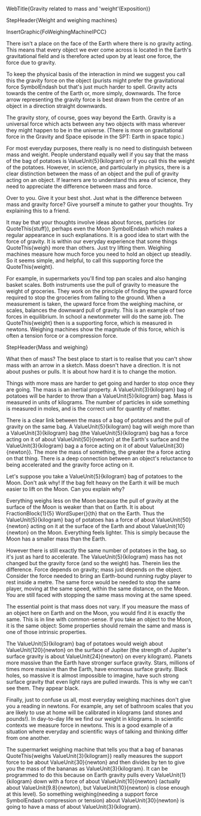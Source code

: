 WebTitle{Gravity related to mass and 'weight'(Exposition)}

StepHeader{Weight and weighing machines}

InsertGraphic{FoWeighingMachineIPCC}

There isn't a place on the face of the Earth where there is no gravity acting. This means that every object we ever come across is located in the Earth's gravitational field and is therefore acted upon by at least one force, the force due to gravity.

To keep the physical basis of the interaction in mind we suggest you call this the gravity force on the object (purists might prefer the gravitational force SymbolEndash but that's just much harder to spell. Gravity acts towards the centre of the Earth or, more simply, downwards. The force arrow representing the gravity force is best drawn from the centre of an object in a direction straight downwards.

The gravity story, of course, goes way beyond the Earth. Gravity is a universal force which acts between any two objects with mass wherever they might happen to be in the universe. (There is more on gravitational force in the Gravity and Space episode in the SPT: Earth in space topic.)

For most everyday purposes, there really is no need to distinguish between mass and weight. People understand equally well if you say that the mass of the bag of potatoes is ValueUnit{5}{kilogram} or if you call this the weight of the potatoes. However, in science, and particularly in physics, there is a clear distinction between the mass of an object and the pull of gravity acting on an object. If learners are to understand this area of science, they need to appreciate the difference between mass and force.

Over to you. Give it your best shot. Just what is the difference between mass and gravity force?
Give yourself a minute to gather your thoughts. Try explaining this to a friend.

It may be that your thoughts involve ideas about forces, particles (or QuoteThis{stuff}), perhaps even the Moon SymbolEndash which makes a regular appearance in such explanations. It is a good idea to start with the force of gravity. It is within our everyday experience that some things QuoteThis{weigh} more than others. Just try lifting them. Weighing machines measure how much force you need to hold an object up steadily. So it seems simple, and helpful, to call this supporting force the QuoteThis{weight}.

For example, in supermarkets you'll find top pan scales and also hanging basket scales. Both instruments use the pull of gravity to measure the weight of groceries. They work on the principle of finding the upward force required to stop the groceries from falling to the ground. When a measurement is taken, the upward force from the weighing machine, or scales, balances the downward pull of gravity. This is an example of two forces in equilibrium. In school a newtonmeter will do the same job. The QuoteThis{weight} then is a supporting force, which is measured in newtons. Weighing machines show the magnitude of this force, which is often a tension force or a compression force.

StepHeader{Mass and weighing}

What then of mass? The best place to start is to realise that you can't show mass with an arrow in a sketch. Mass doesn't have a direction. It is not about pushes or pulls. It is about how hard it is to change the motion.

Things with more mass are harder to get going and harder to stop once they are going. The mass is an inertial property. A ValueUnit{3}{kilogram} bag of potatoes will be harder to throw than a ValueUnit{5}{kilogram} bag. Mass is measured in units of kilograms. The number of particles in side something is measured in moles, and is the correct unit for quantity of matter.

There is a clear link between the mass of a bag of potatoes and the pull of gravity on the same bag. A ValueUnit{5}{kilogram} bag will weigh more than a ValueUnit{3}{kilogram} bag (the ValueUnit{5}{kilogram} bag has a force acting on it of about ValueUnit{50}{newton} at the Earth's surface and the ValueUnit{3}{kilogram} bag a a force acting on it of about ValueUnit{30}{newton}). The more the mass of something, the greater the a force acting on that thing. There is a deep connection between an object's reluctance to being accelerated and the gravity force acting on it.

Let's suppose you take a ValueUnit{5}{kilogram} bag of potatoes to the Moon. Don't ask why! If the bag felt heavy on the Earth it will be much easier to lift on the Moon. Can you explain why?

Everything weighs less on the Moon because the pull of gravity at the surface of the Moon is weaker than that on Earth. It is about FractionBlock{1}{5} WordSuper{}{th}  that on the Earth. Thus the ValueUnit{5}{kilogram} bag of potatoes has a force of about ValueUnit{50}{newton} acting on it at the surface of the Earth and about ValueUnit{10}{newton} on the Moon. Everything feels lighter. This is simply because the Moon has a smaller mass than the Earth.

However there is still exactly the same number of potatoes in the bag, so it's just as hard to accelerate. The ValueUnit{5}{kilogram} mass has not changed but the gravity force (and so the weight) has. Therein lies the difference. Force depends on gravity; mass just depends on the object. Consider the force needed to bring an Earth-bound running rugby player to rest inside a metre. The same force would be needed to stop the same player, moving at the same speed, within the same distance, on the Moon. You are still faced with stopping the same mass moving at the same speed.

The essential point is that mass does not vary. If you measure the mass of an object here on Earth and on the Moon, you would find it is exactly the same. This is in line with common-sense. If you take an object to the Moon, it is the same object: Some properties should remain the same and mass is one of those intrinsic properties.

The ValueUnit{5}{kilogram} bag of potatoes would weigh about ValueUnit{120}{newton} on the surface of Jupiter (the strength of Jupiter's surface gravity is about ValueUnit{24}{newton} on every kilogram). Planets more massive than the Earth have stronger surface gravity. Stars, millions of times more massive than the Earth, have enormous surface gravity. Black holes, so massive it is almost impossible to imagine, have such strong surface gravity that even light rays are pulled inwards. This is why we can't see them. They appear black.

Finally, just to confuse us all, most everyday weighing machines don't give you a reading in newtons. For example, any set of bathroom scales that you are likely to use at home will be calibrated in kilograms (and stones and pounds!). In day-to-day life we find our weight in kilograms. In scientific contexts we measure force in newtons. This is a good example of a situation where everyday and scientific ways of talking and thinking differ from one another.

The supermarket weighing machine that tells you that a bag of bananas QuoteThis{weighs ValueUnit{3}{kilogram}} really measures the support force to be about ValueUnit{30}{newton} and then divides by ten to give you the mass of the bananas as ValueUnit{3}{kilogram}. It can be programmed to do this because on Earth gravity pulls every ValueUnit{1}{kilogram} down with a force of about ValueUnit{10}{newton} (actually about ValueUnit{9.8}{newton}, but ValueUnit{10}{newton} is close enough at this level). So something weighing(needing a support force SymbolEndash compression or tension) about ValueUnit{30}{newton} is going to have a mass of about ValueUnit{3}{kilogram}.
